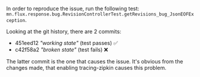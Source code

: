 In order to reproduce the issue, run the following test: `mn.flux.response.bug.RevisionControllerTest.getRevisions_bug_JsonEOFException`.

Looking at the git history, there are 2 commits:
- 451eed12 _"working state"_ (test passes) ✅
- c42f58a2 _"broken state"_ (test fails) ❌

The latter commit is the one that causes the issue.
It's obvious from the changes made, that enabling tracing-zipkin causes this problem.
